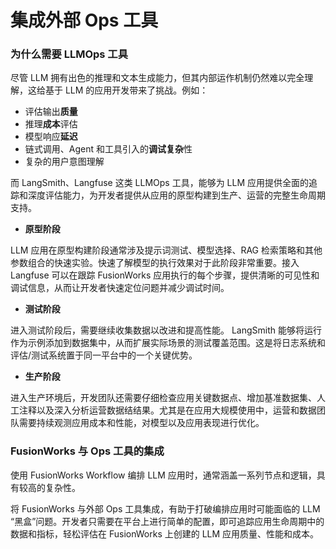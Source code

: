 # 集成外部 Ops 工具

### 为什么需要 LLMOps 工具

尽管 LLM 拥有出色的推理和文本生成能力，但其内部运作机制仍然难以完全理解，这给基于 LLM 的应用开发带来了挑战。例如：

* 评估输出**质量**
* 推理**成本**评估
* 模型响应**延迟**
* 链式调用、Agent 和工具引入的**调试复杂**性
* 复杂的用户意图理解

而 LangSmith、Langfuse 这类 LLMOps 工具，能够为 LLM 应用提供全面的追踪和深度评估能力，为开发者提供从应用的原型构建到生产、运营的完整生命周期支持。

* **原型阶段**

LLM 应用在原型构建阶段通常涉及提示词测试、模型选择、RAG 检索策略和其他参数组合的快速实验。快速了解模型的执行效果对于此阶段非常重要。接入 Langfuse 可以在跟踪 FusionWorks 应用执行的每个步骤，提供清晰的可见性和调试信息，从而让开发者快速定位问题并减少调试时间。

* **测试阶段**

进入测试阶段后，需要继续收集数据以改进和提高性能。 LangSmith 能够将运行作为示例添加到数据集中，从而扩展实际场景的测试覆盖范围。这是将日志系统和评估/测试系统置于同一平台中的一个关键优势。

* **生产阶段**

进入生产环境后，开发团队还需要仔细检查应用关键数据点、增加基准数据集、人工注释以及深入分析运营数据结结果。尤其是在应用大规模使用中，运营和数据团队需要持续观测应用成本和性能，对模型以及应用表现进行优化。

### FusionWorks 与 Ops 工具的集成

使用 FusionWorks Workflow 编排 LLM 应用时，通常涵盖一系列节点和逻辑，具有较高的复杂性。

将 FusionWorks 与外部 Ops 工具集成，有助于打破编排应用时可能面临的 LLM “黑盒”问题。开发者只需要在平台上进行简单的配置，即可追踪应用生命周期中的数据和指标，轻松评估在 FusionWorks 上创建的 LLM 应用质量、性能和成本。
